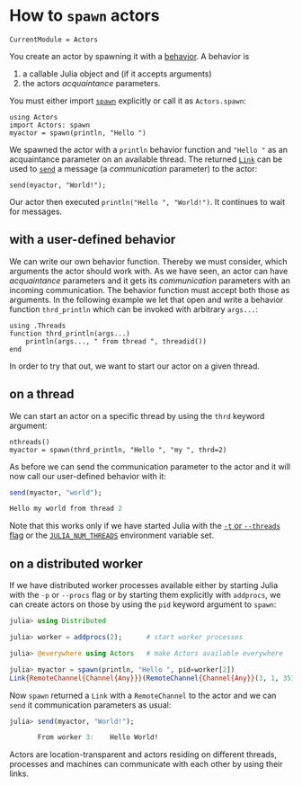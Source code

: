# How to `spawn` actors
```@meta
CurrentModule = Actors
```

You create an actor by spawning it with a [behavior](../manual/behaviors.md). A behavior is

1. a callable Julia object and (if it accepts arguments)
2. the actors *acquaintance* parameters.

You must either import [`spawn`](@ref) explicitly or call it as `Actors.spawn`:

```@repl spawn
using Actors
import Actors: spawn
myactor = spawn(println, "Hello ")
```

We spawned the actor with a `println` behavior function and `"Hello "` as an acquaintance parameter on an available thread. The returned [`Link`](@ref) can be used to [`send`](@ref) a message (a *communication* parameter) to the actor:

```@repl spawn
send(myactor, "World!");
```

Our actor then executed `println("Hello ", "World!")`. It continues to wait for messages.

## with a user-defined behavior

We can write our own behavior function. Thereby we must consider, which arguments the actor should work with. As we have seen, an actor can have *acquaintance* parameters and it gets its *communication* parameters with an incoming communication. The behavior function must accept both those as arguments. In the following example we let that open and write a behavior function `thrd_println` which can be invoked with arbitrary `args...`:

```@repl spawn
using .Threads
function thrd_println(args...)
    println(args..., " from thread ", threadid())
end
```

In order to try that out, we want to start our actor on a given thread.

## on a thread

We can start an actor on a specific thread by using the `thrd` keyword argument:

```@repl spawn
nthreads()
myactor = spawn(thrd_println, "Hello ", "my ", thrd=2)
```

As before we can send the communication parameter to the actor and it will now call our user-defined behavior with it:

```julia
send(myactor, "world");

Hello my world from thread 2
```

Note that this works only if we have started Julia with the [`-t` or `--threads` flag](https://docs.julialang.org/en/v1.6/manual/command-line-options/) or the [`JULIA_NUM_THREADS`](https://docs.julialang.org/en/v1.6/manual/environment-variables/#JULIA_NUM_THREADS) environment variable set.

## on a distributed worker

If we have distributed worker processes available either by starting Julia with the `-p` or `--procs` flag or by starting them explicitly with `addprocs`, we can create actors on those by using the `pid` keyword argument to `spawn`:

```julia
julia> using Distributed

julia> worker = addprocs(2);      # start worker processes

julia> @everywhere using Actors   # make Actors available everywhere

julia> myactor = spawn(println, "Hello ", pid=worker[2])
Link{RemoteChannel{Channel{Any}}}(RemoteChannel{Channel{Any}}(3, 1, 351), 3, :default)
```

Now `spawn` returned a `Link` with a `RemoteChannel` to the actor and we can `send` it communication parameters as usual:

```julia
julia> send(myactor, "World!");

       From worker 3:    Hello World!
```

Actors are location-transparent and actors residing on different threads, processes and machines can communicate with each other by using their links.

